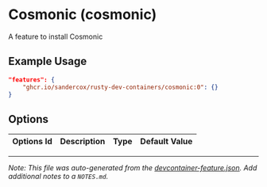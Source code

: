 
# Cosmonic (cosmonic)

A feature to install Cosmonic

## Example Usage

```json
"features": {
    "ghcr.io/sandercox/rusty-dev-containers/cosmonic:0": {}
}
```

## Options

| Options Id | Description | Type | Default Value |
|-----|-----|-----|-----|




---

_Note: This file was auto-generated from the [devcontainer-feature.json](https://github.com/sandercox/rusty-dev-containers/blob/main/src/cosmonic/devcontainer-feature.json).  Add additional notes to a `NOTES.md`._
